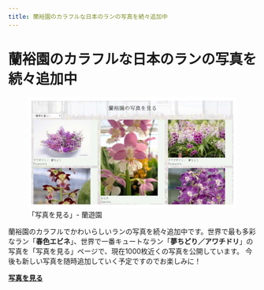 ```yaml
---
title: 蘭裕園のカラフルな日本のランの写真を続々追加中
---
```


蘭裕園のカラフルな日本のランの写真を続々追加中
==
<figure>
  <a href="photos/index"><img src="/assets/images/information_of_new_photos_1.jpg" alt="ミニミニランラン (アワチドリ / 夢ちどり) - 蘭裕園" width="700"/></a>
  <figcaption>「写真を見る」- 蘭遊園</a></figcaption>
</figure>

蘭裕園のカラフルでかわいらしいランの写真を続々追加中です。世界で最も多彩なラン「<b>春色エビネ</b>」、世界で一番キュートなラン「<b>夢ちどり／アワチドリ</b>」の写真を「写真を見る」ページで、現在1000枚近くの写真を公開しています。
今後も新しい写真を随時追加していく予定ですのでお楽しみに！

<b><a href="photos/index">写真を見る</a></b>
